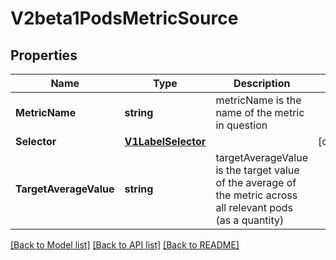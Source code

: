 # V2beta1PodsMetricSource

## Properties
Name | Type | Description | Notes
------------ | ------------- | ------------- | -------------
**MetricName** | **string** | metricName is the name of the metric in question | 
**Selector** | [**V1LabelSelector**](v1.LabelSelector.md) |  | [optional] 
**TargetAverageValue** | **string** | targetAverageValue is the target value of the average of the metric across all relevant pods (as a quantity) | 

[[Back to Model list]](../README.md#documentation-for-models) [[Back to API list]](../README.md#documentation-for-api-endpoints) [[Back to README]](../README.md)



